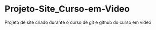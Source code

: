 # Projeto-Site_Curso-em-Video
Projeto de site criado durante o curso de git e github do curso em vídeo
